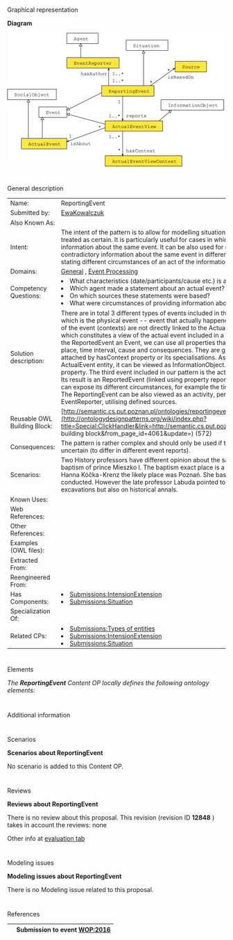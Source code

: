 # 

 Graphical representation



__Diagram__ 





[![Image:ReportingEvent-scheme.png](public/images/b/b6/ReportingEvent-scheme.png)](../Image/ReportingEvent-scheme.png "Image:ReportingEvent-scheme.png")





# 

 General description




|  |  |
| --- | --- |
|  Name:  |  ReportingEvent  |
|  Submitted by:  | [EwaKowalczuk](../User/EwaKowalczuk "User:EwaKowalczuk")  |
|  Also Known As:  |  |
|  Intent:  |  The intent of the pattern is to allow for modelling situations in which the knowledge about an event cannot be treated as certain. It is particularly useful for cases in which two or more agents provide different, contradictory information about the same event.  It can be also used for modelling situation in which a single agent provided contradictory information about the same event in different points in time. In general the pattern allows for stating different circumstances of an act of the information provision.  |
|  Domains:  | [General](../Community/General "Community:General")  , [Event Processing](../Community/Event_Processing "Community:Event Processing")  |
|  Competency Questions:  | <li>       What characteristics (date/participants/cause etc.) is an actual event said to have?      </li><li>       Which agent made a statement about an actual event?      </li><li>       On which sources these statements were based?      </li><li>       What were circumstances of providing information about an actual event?      </li> |
|  Solution description:  |  There are in total 3 different types of events included in the pattern. The most important one is the ActualEvent, which is the physical event -- event that actually happened or is said to have happened. All the circumstances of the event (contexts) are not directly linked to the ActualEvent. They are attached to the ReportedEvent, which constitutes a view of the actual event included in a particular description/report/statement.  By making the ReportedEvent an Event, we can use all properties that could be used in case of an ordinary event, like place, time interval, cause and consequences. They are grouped in a class ReportedEventContext and are attached by hasContext property or its specialisations.  As ReportedEvent provides an information about the ActualEvent entity, it can be viewed as InformationObject. It is connected to an ActualEvent using the isAbout property.  The third event included in our pattern is the act of reporting the actual event -- the ReportingEvent. Its result is an ReportedEvent (linked using property reports). By modelling the act of reporting as an event, we can expose its different circumstances, for example the timestamp at which the particular reporting took place. The ReportingEvent can be also viewed as an activity, performed by a certain agent (person or organisation) -- EventReporter, utilising defined sources.  |
|  Reusable OWL Building Block:  | [http://semantic.cs.put.poznan.pl/ontologies/reportingevent.owl](http://ontologydesignpatterns.org/wiki/index.php?title=Special:ClickHandler&link=http://semantic.cs.put.poznan.pl/ontologies/reportingevent.owl&message=OWL building block&from_page_id=4061&update=)  (572)  |
|  Consequences:  |  The pattern is rather complex and should only be used if the circumstances of the events are expected to be uncertain (to differ in different event reports).  |
|  Scenarios:  |  Two History professors have different opinion about the same actual event. The exemplary actual event is baptism of prince Mieszko I. The baptism exact place is a subject to historical debate. According to professor Hanna Kóčka-Krenz the likely place was Poznań. She bases her claim on Poznań excavations that she conducted. However the late professor Labuda pointed to Lednica Holm. He also based his claims on the local excavations but also on historical annals.  |
|  Known Uses:  |  |
|  Web References:  |  |
|  Other References:  |  |
|  Examples (OWL files):  |  |
|  Extracted From:  |  |
|  Reengineered From:  |  |
|  Has Components:  | <li><a href="Submissions%253AIntensionExtension.html" title="Submissions:IntensionExtension">        Submissions:IntensionExtension       </a></li><li><a href="Submissions%253ASituation.html" title="Submissions:Situation">        Submissions:Situation       </a></li> |
|  Specialization Of:  |  |
|  Related CPs:  | <li><a href="Submissions%253ATypes_of_entities.html" title="Submissions:Types of entities">        Submissions:Types of entities       </a></li><li><a href="Submissions%253AIntensionExtension.html" title="Submissions:IntensionExtension">        Submissions:IntensionExtension       </a></li><li><a href="Submissions%253ASituation.html" title="Submissions:Situation">        Submissions:Situation       </a></li> |



  





# 

 Elements



_The
 __ReportingEvent__ 
 Content OP locally defines the following ontology elements:_ 




# 

 Additional information



# 

 Scenarios




__Scenarios about ReportingEvent__ 


 No scenario is added to this Content OP.
 




# 

 Reviews




__Reviews about ReportingEvent__ 


 There is no review about this proposal.
This revision (revision ID
 __12848__ 
 ) takes in account the reviews: none
 



 Other info at
 [evaluation tab](http://ontologydesignpatterns.org/wiki/index.php?title=Submissions:ReportingEvent&action=evaluation "http://ontologydesignpatterns.org/wiki/index.php?title=Submissions:ReportingEvent&action=evaluation") 





  





# 

 Modeling issues




__Modeling issues about ReportingEvent__ 


 There is no Modeling issue related to this proposal.
 




  





# 

 References



  






|  |  Submission to event [WOP:2016](../WOP/2016.1 "WOP:2016")  |
| --- | --- |